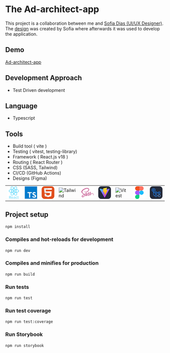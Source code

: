 # The Ad-architect-app

This project is a collaboration between me and [Sofia Dias (UI/UX Designer)](https://dribbble.com/bySofia).
The [design](https://dribbble.com/shots/20492157-Architects-Landing-Page) was created by Sofia where afterwards it was used to develop the application. 

## Demo
[Ad-architect-app](https://edgi9.github.io/ad-architect-app/)

## Development Approach
- Test Driven development

## Language
- Typescript

## Tools
- Build tool ( vite )
- Testing ( vitest, testing-library)
- Framework ( React.js v18 )
- Routing ( React Router )
- CSS (SASS, Tailwind)
- CI/CD (GitHub Actions)
- Designs (Figma)

<table>
    <tr>
        <td><img src="https://raw.githubusercontent.com/devicons/devicon/master/icons/react/react-original-wordmark.svg" title="React.js" width="200"/></td>
        <td><img src="https://raw.githubusercontent.com/devicons/devicon/master/icons/typescript/typescript-original.svg" title="Typescript" width="200"/></td>
        <td><img src="https://github.com/tandpfun/skill-icons/blob/main/icons/HTML.svg" title="HTML" width="200"/></td>
        <td><img src="https://www.vectorlogo.zone/logos/tailwindcss/tailwindcss-icon.svg" title="Tailwind" width="200"/></td>
        <td><img src="https://raw.githubusercontent.com/devicons/devicon/master/icons/sass/sass-original.svg" title="Sass" width="200"/></td>
        <td><img src="https://github.com/tandpfun/skill-icons/blob/main/icons/Vite-Dark.svg" title="Vite" width="200"/></td>
        <td><img src="https://github.com/bestofjs/bestofjs-webui/blob/master/public/logos/vitest.svg" title="Vitest" width="200"/></td>
        <td><img src="https://github.com/devicons/devicon/blob/master/icons/figma/figma-original.svg" title="Figma" width="200"/></td>
        <td><img src="https://github.com/tandpfun/skill-icons/blob/main/icons/GithubActions-Dark.svg" title="Github Actions" width="200"/></td>
    </tr>
<table>


## Project setup
```
npm install
```

### Compiles and hot-reloads for development
```
npm run dev
```

### Compiles and minifies for production
```
npm run build
```

### Run tests
```
npm run test
```

### Run test coverage
```
npm run test:coverage
```

### Run Storybook
```
npm run storybook
```